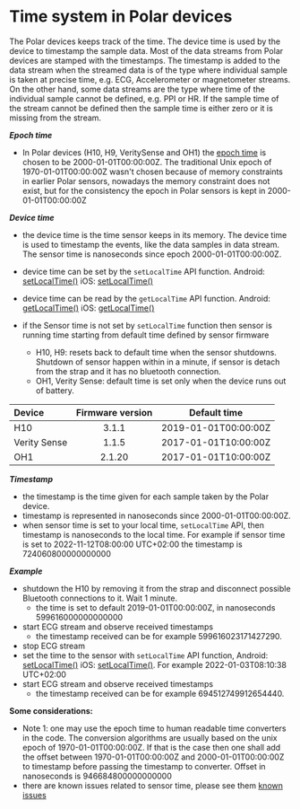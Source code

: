 # Time system in Polar devices

The Polar devices keeps track of the time. The device time is used by the device to timestamp the sample data. Most of the data streams from Polar devices are stamped with the timestamps. The timestamp is added to the data stream when the streamed data is of the type where individual sample is taken at precise time, e.g. ECG, Accelerometer or magnetometer streams. On the other hand, some data streams are the type where time of the individual sample cannot be defined, e.g. PPI or HR. If the sample time of the stream cannot be defined then the sample time is either zero or it is missing from the stream.    

***Epoch time***
- In Polar devices (H10, H9, VeritySense and OH1) the [epoch time](https://en.wikipedia.org/wiki/Epoch_(computing)) is chosen to be 2000-01-01T00:00:00Z. The traditional Unix epoch of 1970-01-01T00:00:00Z wasn't chosen because of memory constraints in earlier Polar sensors, nowadays the memory constraint does not exist, but for the consistency the epoch in Polar sensors is kept in 2000-01-01T00:00:00Z

***Device time***
- the device time is the time sensor keeps in its memory. The device time is used to timestamp the events, like the data samples in data stream. The sensor time is nanoseconds since epoch 2000-01-01T00:00:00Z.
- device time can be set by the `setLocalTime` API function. Android: [setLocalTime()](https://github.com/polarofficial/polar-ble-sdk/blob/f7cbb003e467a5ccac0a62444b5ee7a97021872f/sources/Android/android-communications/library/src/sdk/java/com/polar/sdk/api/PolarBleApi.kt#L145) iOS: [setLocalTime()](https://github.com/polarofficial/polar-ble-sdk/blob/f7cbb003e467a5ccac0a62444b5ee7a97021872f/sources/iOS/ios-communications/Sources/PolarBleSdk/sdk/api/PolarBleApi.swift#L200)
- device time can be read by the `getLocalTime` API function. Android: [getLocalTime()](https://github.com/polarofficial/polar-ble-sdk/blob/f7cbb003e467a5ccac0a62444b5ee7a97021872f/sources/Android/android-communications/library/src/sdk/java/com/polar/sdk/api/PolarBleApi.kt#L156) iOS: [getLocalTime()](https://github.com/polarofficial/polar-ble-sdk/blob/f7cbb003e467a5ccac0a62444b5ee7a97021872f/sources/iOS/ios-communications/Sources/PolarBleSdk/sdk/api/PolarBleApi.swift#L211)

- if the Sensor time is not set by `setLocalTime` function then sensor is running time starting from default time defined by sensor firmware
    - H10, H9: resets back to default time when the sensor shutdowns. Shutdown of sensor happen within in a minute, if sensor is detach from the strap and it has no bluetooth connection. 
    - OH1, Verity Sense: default time is set only when the device runs out of battery.    

| Device      | Firmware version |Default time               |
|:------------|:----------------:|:-------------------------:|
| H10         |3.1.1             |2019-01-01T00:00:00Z       |
| Verity Sense|1.1.5             |2017-01-01T10:00:00Z       |
| OH1         |2.1.20            |2017-01-01T10:00:00Z       |
 

***Timestamp*** 
- the timestamp is the time given for each sample taken by the Polar device. 
- timestamp is represented in nanoseconds since 2000-01-01T00:00:00Z. 
- when sensor time is set to your local time, `setLocalTime` API, then timestamp is nanoseconds to the local time. For example if sensor time is set to 2022-11-12T08:00:00 UTC+02:00 the timestamp is 724060800000000000

***Example***
- shutdown the H10 by removing it from the strap and disconnect possible Bluetooth connections to it. Wait 1 minute. 
    -  the time is set to default 2019-01-01T00:00:00Z, in nanoseconds 599616000000000000
- start ECG stream and observe received timestamps
    -  the timestamp received can be for example 599616023171427290. 
- stop ECG stream
- set the time to the sensor with `setLocalTime` API function, Android: [setLocalTime()](https://github.com/polarofficial/polar-ble-sdk/blob/f9a3912d6e6440cca13fcfbb55d6324e480d4e47/sources/Android/android-communications/library/src/sdk/java/com/polar/sdk/api/PolarBleApi.java#L202) iOS: [setLocalTime()](https://github.com/polarofficial/polar-ble-sdk/blob/a51c5c760d06ccf623a853a3a4150332bf69a7e0/sources/iOS/ios-communications/iOSCommunications/sdk/api/PolarBleApi.swift#L182). For example 2022-01-03T08:10:38 UTC+02:00
- start ECG stream and observe received timestamps
    -   the timestamp received can be for example 694512749912654440.
   
    
**Some considerations:**
- Note 1: one may use the epoch time to human readable time converters in the code. The conversion algorithms are usually based on the unix epoch of 1970-01-01T00:00:00Z. If that is the case then one shall add the offset between 1970-01-01T00:00:00Z and 2000-01-01T00:00:00Z to timestamp before passing the timestamp to converter. Offset in nanoseconds is 946684800000000000 
- there are known issues related to sensor time, please see them [known issues](https://github.com/polarofficial/polar-ble-sdk/blob/master/technical_documentation/KnownIssues.md) 

